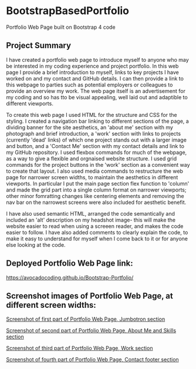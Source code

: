 # BootstrapBasedPortfolio
Portfolio Web Page built on Bootstrap 4 code

## Project Summary
I have created a portfolio web page to introduce myself to anyone who may be interested in my coding experience and project portfolio. In this web page I provide a brief introduction to myself, links to key projects I have worked on and my contact and GitHub details. I can then provide a link to this webpage to parties such as potential employers or colleagues to provide an overview my work. The web page itself is an advertisement for my coding and so has tto be visual appealing, well laid out and adaptible to different viewports.

To create this web page I used HTML for the structure and CSS for the styling. I created a navigation bar linking to different sections of the page, a dividing banner for the site aesthetics, an 'about me' section with my photograph and brief introduction, a 'work' section with links to projects (currently 'dead' links) of which one project stands out with a larger image and button, and a 'Contact Me' section with my contact details and link to my GitHub repository. I used flexbox commands for much of the webpage, as a way to give a flexible and orgnaised website structure. I used grid commands for the project buttons in the 'work' section as a convenient way to create that layout. I also used media commands to restructure the web page for narrower screen widths, to maintain the aesthetics in different viewports. In particular I put the main page section flex function to 'column' and made the grid part into a single column format on narrower viewports; other minor fomratting changes like centering elements and removing the nav bar on the narrowest screens were also included for aesthetic benefit.

I have also used semantic HTML, arranged the code semantically and included an 'alt' description on my headshot image- this will make the website easier to read when using a screeen reader, and makes the code easier to follow. I have also added comments to clearly explain the code, to make it easy to understand for myself when I come back to it or for anyone else looking at the code.

## Deployed Portfolio Web Page link: 

https://avocadocoding.github.io/Bootstrap-Portfolio/



## Screenshot images of Portfolio Web Page, at different screen widths:

[Screenshot of first part of Portfolio Web Page, Jumbotron section](images\FirstPartofWebpage-Jumbotron.png)

[Screenshot of second part of Portfolio Web Page, About Me and Skills section](images\SecondPartofWebpage-AboutMe.png)

[Screenshot of third part of Portfolio Web Page, Work section](images\FourthPartofWebpage-ContactSectionFooter.png)

[Screenshot of fourth part of Portfolio Web Page, Contact footer section](images\FourthPartofWebpage-ContactSectionFooter.png)

